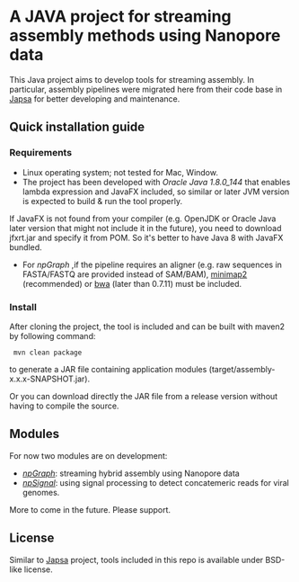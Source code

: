 # A JAVA project for streaming assembly methods using Nanopore data
This Java project aims to develop tools for streaming assembly. In particular, assembly pipelines were migrated here from their code base in [Japsa](https://github.com/mdcao/npScarf) for better developing and maintenance. 

## Quick installation guide
### Requirements
* Linux operating system; not tested for Mac, Window. 
* The project has been developed with *Oracle Java 1.8.0_144* that enables lambda expression and JavaFX included, so similar or later JVM version is expected to build & run the tool properly. 

If JavaFX is not found from your compiler (e.g. OpenJDK or Oracle Java later version that might not include it in the future), you need to download jfxrt.jar and specify it from POM. So it's better to have Java 8 with JavaFX bundled.
* For *npGraph* ,if the pipeline requires an aligner (e.g. raw sequences in FASTA/FASTQ are provided instead of SAM/BAM), [minimap2](https://github.com/lh3/minimap2) (recommended) or [bwa](https://github.com/lh3/bwa) (later than 0.7.11) must be included.

### Install
After cloning the project, the tool is included and can be built with maven2 by following command:
```
 mvn clean package
```
to generate a JAR file containing application modules (target/assembly-x.x.x-SNAPSHOT.jar).

Or you can download directly the JAR file from a release version without having to compile the source.

## Modules
For now two modules are on development:
* [*npGraph*](docs/npgraph.md): streaming hybrid assembly using Nanopore data
* [*npSignal*](docs/npsignal.md): using signal processing to detect concatemeric reads for viral genomes.

More to come in the future. Please support.
## License
Similar to [Japsa](https://github.com/mdcao/japsa) project, tools included in this repo is available under BSD-like license.
